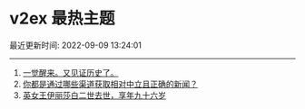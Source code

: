 # v2ex 最热主题

最近更新时间: 2022-09-09 13:24:01

--- 
1. [一觉醒来。又见证历史了。](https://www.v2ex.com/t/878785) 
2. [你都是通过哪些渠道获取相对中立且正确的新闻？](https://www.v2ex.com/t/878787) 
3. [英女王伊丽莎白二世去世，享年九十六岁](https://www.v2ex.com/t/878775) 
